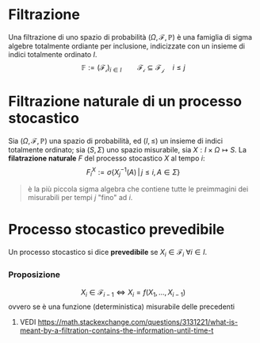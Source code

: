 # Filtrazione 
Una filtrazione di uno spazio di probabilità $(\Omega, \mathcal{F},\mathbb{P})$ è una famiglia di sigma algebre totalmente ordiante per inclusione, indicizzate con un insieme di indici totalmente ordinato $I$.
$$
\mathbb{F} := (\mathcal{F_i})_{i \in I} \qquad \mathcal{F_i} \subseteq \mathcal{F_j} \quad i \leq j 
$$

# Filtrazione naturale di un processo stocastico
Sia $(\Omega, \mathcal{F}, \mathbb{P})$ una spazio di probabilità, ed $(I,\leq)$ un insieme di indici totalmente ordinato; sia $(S,\Sigma)$ uno spazio misurabile, sia $X : I \times \Omega \mapsto S$.  La **filatrazione naturale** $F$ del processo stocastico $X$ al tempo $i$:
$$
F^X_i := \sigma\{ X_j^{-1}(A) \,|\, j \leq i, A \in \Sigma\}
$$
> è la più piccola sigma algebra che contiene tutte le preimmagini dei misurabili per tempi $j$ "fino" ad $i$.

# Processo stocastico prevedibile
Un processo stocastico si dice **prevedibile** se $X_i \in \mathcal{F}_i$ $\forall i \in I$.

### Proposizione
$$
X_i \in \mathcal{F}_{i-1} \iff X_i = f(X_1,\dots, X_{i-1}) 
$$
ovvero se è una funzione (deterministica) misurabile delle precedenti
1. VEDI
https://math.stackexchange.com/questions/3131221/what-is-meant-by-a-filtration-contains-the-information-until-time-t
